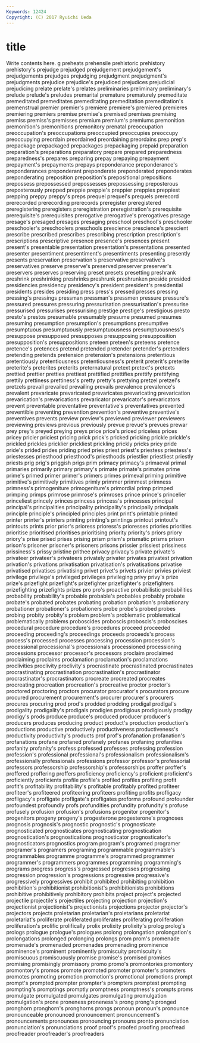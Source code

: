 ```yaml
---
Keywords: 12424 
Copyright: (C) 2017 Ryuichi Ueda
---
```


# title

Write contents here.
g preheats prehensile prehistoric prehistory prehistory's
prejudge prejudged prejudgement prejudgement's prejudgements prejudges prejudging prejudgment prejudgment's prejudgments
prejudice prejudice's prejudiced prejudices prejudicial prejudicing prelate prelate's prelates preliminaries
preliminary preliminary's prelude prelude's preludes premarital premature prematurely premeditate premeditated
premeditates premeditating premeditation premeditation's premenstrual premier premier's premiere premiere's premiered
premieres premiering premiers premise premise's premised premises premising premiss premiss's
premisses premium premium's premiums premonition premonition's premonitions premonitory prenatal preoccupation
preoccupation's preoccupations preoccupied preoccupies preoccupy preoccupying preordain preordained preordaining preordains
prep prep's prepackage prepackaged prepackages prepackaging prepaid preparation preparation's preparations
preparatory prepare prepared preparedness preparedness's prepares preparing prepay prepaying prepayment
prepayment's prepayments prepays preponderance preponderance's preponderances preponderant preponderate preponderated preponderates
preponderating preposition preposition's prepositional prepositions prepossess prepossessed prepossesses prepossessing preposterous
preposterously prepped preppie preppie's preppier preppies preppiest prepping preppy preppy's
preps prequel prequel's prequels prerecord prerecorded prerecording prerecords preregister preregistered
preregistering preregisters preregistration preregistration's prerequisite prerequisite's prerequisites prerogative prerogative's prerogatives
presage presage's presaged presages presaging preschool preschool's preschooler preschooler's preschoolers
preschools prescience prescience's prescient prescribe prescribed prescribes prescribing prescription prescription's
prescriptions prescriptive presence presence's presences present present's presentable presentation presentation's
presentations presented presenter presentiment presentiment's presentiments presenting presently presents preservation
preservation's preservative preservative's preservatives preserve preserve's preserved preserver preserver's preservers
preserves preserving preset presets presetting preshrank preshrink preshrinking preshrinks preshrunk
preshrunken preside presided presidencies presidency presidency's president president's presidential presidents
presides presiding press press's pressed presses pressing pressing's pressings pressman
pressman's pressmen pressure pressure's pressured pressures pressuring pressurisation pressurisation's pressurise
pressurised pressurises pressurising prestige prestige's prestigious presto presto's prestos presumable
presumably presume presumed presumes presuming presumption presumption's presumptions presumptive presumptuous
presumptuously presumptuousness presumptuousness's presuppose presupposed presupposes presupposing presupposition presupposition's presuppositions
preteen preteen's preteens pretence pretence's pretences pretend pretended pretender pretender's
pretenders pretending pretends pretension pretension's pretensions pretentious pretentiously pretentiousness pretentiousness's
preterit preterit's preterite preterite's preterites preterits preternatural pretext pretext's pretexts
prettied prettier pretties prettiest prettified prettifies prettify prettifying prettily prettiness
prettiness's pretty pretty's prettying pretzel pretzel's pretzels prevail prevailed prevailing
prevails prevalence prevalence's prevalent prevaricate prevaricated prevaricates prevaricating prevarication prevarication's
prevarications prevaricator prevaricator's prevaricators prevent preventable preventative preventative's preventatives prevented
preventible preventing prevention prevention's preventive preventive's preventives prevents preview preview's
previewed previewer previewers previewing previews previous previously prevue prevue's prevues
prewar prey prey's preyed preying preys price price's priced priceless
prices pricey pricier priciest pricing prick prick's pricked pricking prickle
prickle's prickled prickles pricklier prickliest prickling prickly pricks pricy pride
pride's prided prides priding pried pries priest priest's priestess priestess's
priestesses priesthood priesthood's priesthoods priestlier priestliest priestly priests prig prig's
priggish prigs prim primacy primacy's primaeval primal primaries primarily primary
primary's primate primate's primates prime prime's primed primer primer's primers
primes primeval priming primitive primitive's primitively primitives primly primmer primmest
primness primness's primogeniture primogeniture's primordial primp primped primping primps primrose
primrose's primroses prince prince's princelier princeliest princely princes princess princess's
princesses principal principal's principalities principality principality's principally principals principle principle's
principled principles print print's printable printed printer printer's printers printing
printing's printings printout printout's printouts prints prior prior's prioress prioress's
prioresses priories priorities prioritise prioritised prioritises prioritising priority priority's priors
priory priory's prise prised prises prising prism prism's prismatic prisms
prison prison's prisoner prisoner's prisoners prisons prissier prissiest prissiness prissiness's
prissy pristine prithee privacy privacy's private private's privateer privateer's privateers
privately privater privates privatest privation privation's privations privatisation privatisation's privatisations
privatise privatised privatises privatising privet privet's privets privier privies priviest
privilege privilege's privileged privileges privileging privy privy's prize prize's prizefight
prizefight's prizefighter prizefighter's prizefighters prizefighting prizefights prizes pro pro's proactive
probabilistic probabilities probability probability's probable probable's probables probably probate probate's
probated probates probating probation probation's probationary probationer probationer's probationers probe
probe's probed probes probing probity probity's problem problem's problematic problematical
problematically problems proboscides proboscis proboscis's proboscises procedural procedure procedure's procedures
proceed proceeded proceeding proceeding's proceedings proceeds proceeds's process process's processed
processes processing procession procession's processional processional's processionals processioned processioning processions
processor processor's processors proclaim proclaimed proclaiming proclaims proclamation proclamation's proclamations
proclivities proclivity proclivity's procrastinate procrastinated procrastinates procrastinating procrastination procrastination's procrastinator
procrastinator's procrastinators procreate procreated procreates procreating procreation procreation's procreative proctor
proctor's proctored proctoring proctors procurator procurator's procurators procure procured procurement
procurement's procurer procurer's procurers procures procuring prod prod's prodded prodding
prodigal prodigal's prodigality prodigality's prodigals prodigies prodigious prodigiously prodigy prodigy's
prods produce produce's produced producer producer's producers produces producing product
product's production production's productions productive productively productiveness productiveness's productivity productivity's
products prof prof's profanation profanation's profanations profane profaned profanely profanes
profaning profanities profanity profanity's profess professed professes professing profession profession's
professional professional's professionalism professionalism's professionally professionals professions professor professor's professorial
professors professorship professorship's professorships proffer proffer's proffered proffering proffers proficiency
proficiency's proficient proficient's proficiently proficients profile profile's profiled profiles profiling
profit profit's profitability profitability's profitable profitably profited profiteer profiteer's profiteered
profiteering profiteers profiting profits profligacy profligacy's profligate profligate's profligates proforma
profound profounder profoundest profoundly profs profundities profundity profundity's profuse profusely
profusion profusion's profusions progenitor progenitor's progenitors progeny progeny's progesterone progesterone's
prognoses prognosis prognosis's prognostic prognostic's prognosticate prognosticated prognosticates prognosticating prognostication
prognostication's prognostications prognosticator prognosticator's prognosticators prognostics program program's programed programer
programer's programers programing programmable programmable's programmables programme programme's programmed programmer
programmer's programmers programmes programming programming's programs progress progress's progressed progresses
progressing progression progression's progressions progressive progressive's progressively progressives prohibit prohibited
prohibiting prohibition prohibition's prohibitionist prohibitionist's prohibitionists prohibitions prohibitive prohibitively prohibitory
prohibits project project's projected projectile projectile's projectiles projecting projection projection's
projectionist projectionist's projectionists projections projector projector's projectors projects proletarian proletarian's
proletarians proletariat proletariat's proliferate proliferated proliferates proliferating proliferation proliferation's prolific
prolifically prolix prolixity prolixity's prolog prolog's prologs prologue prologue's prologues
prolong prolongation prolongation's prolongations prolonged prolonging prolongs prom prom's promenade
promenade's promenaded promenades promenading prominence prominence's prominent prominently promiscuity promiscuity's
promiscuous promiscuously promise promise's promised promises promising promisingly promissory promo
promo's promontories promontory promontory's promos promote promoted promoter promoter's promoters
promotes promoting promotion promotion's promotional promotions prompt prompt's prompted prompter
prompter's prompters promptest prompting prompting's promptings promptly promptness promptness's prompts
proms promulgate promulgated promulgates promulgating promulgation promulgation's prone proneness proneness's
prong prong's pronged pronghorn pronghorn's pronghorns prongs pronoun pronoun's pronounce
pronounceable pronounced pronouncement pronouncement's pronouncements pronounces pronouncing pronouns pronto pronunciation
pronunciation's pronunciations proof proof's proofed proofing proofread proofreader proofreader's proofreaders
